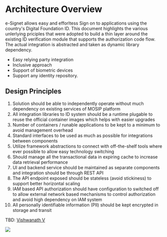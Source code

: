 # Architecture Overview

e-Signet allows easy and efforltess Sign on to applications using the country's Digital Foundation ID. This document highlights the various unlerlying priciples that were adopted to build a thin layer around the existing ID verification module that supports the authorization code flow. The actual integration is abstracted and taken as dynamic library dependency.

* Easy relying party integration
* Inclusive approach
* Support of biometric devices
* Support any identity repository.
 
## Design Principles

1. Solution should be able to independently operate without much dependency on existing services of MOSIP platform
2. All integration libraries to ID system should be a runtime plugable to reuse the official container images which helps with easier upgrades
3. Number of containers / runable applications to be kept to a minimum to avoid management overhead
4. Standard interfaces to be used as much as possible for integrations between components
5. Utilize framework abstractions to connect with off-the-shelf tools where ever possible to allow easy technology switching
6. Should manage all the transactional data in expiring cache to increase data retrieval performance
7. UI and backend service should be maintained as separate components and integration should be through REST API
8. The API endpoint exposed should be stateless (avoid stickiness) to support better horizontal scaling
9. IAM based API authorization should have configuration to switched off to allow external network based mechanisms to control authorization and avoid high dependency on IAM system
10. All personally identifiable information (PII) should be kept encrypted in storage and transit

TBD: [Vishwanath V](https://app.gitbook.com/u/Kyda2yhlctS6UJ3XIyT6t6VpEHs1 "mention")

![](\_images/idp_diagrams_updated_2-Page-2.png)

